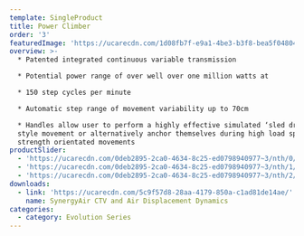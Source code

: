 ```yaml
---
template: SingleProduct
title: Power Climber
order: '3'
featuredImage: 'https://ucarecdn.com/1d08fb7f-e9a1-4be3-b3f8-bea5f04804d4/'
overview: >-
  * Patented integrated continuous variable transmission

  * Potential power range of over well over one million watts at

  * 150 step cycles per minute

  * Automatic step range of movement variability up to 70cm

  * Handles allow user to perform a highly effective simulated ‘sled drive’
  style movement or alternatively anchor themselves during high load sprints and
  strength orientated movements
productSlider:
  - 'https://ucarecdn.com/0deb2895-2ca0-4634-8c25-ed0798940977~3/nth/0/'
  - 'https://ucarecdn.com/0deb2895-2ca0-4634-8c25-ed0798940977~3/nth/1/'
  - 'https://ucarecdn.com/0deb2895-2ca0-4634-8c25-ed0798940977~3/nth/2/'
downloads:
  - link: 'https://ucarecdn.com/5c9f57d8-28aa-4179-850a-c1ad81de14ae/'
    name: SynergyAir CTV and Air Displacement Dynamics
categories:
  - category: Evolution Series
---
```

